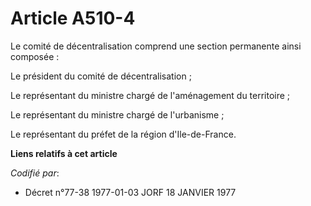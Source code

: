 # Article A510-4

Le comité de décentralisation comprend une section permanente ainsi composée :

Le président du comité de décentralisation ;

Le représentant du ministre chargé de l'aménagement du territoire ;

Le représentant du ministre chargé de l'urbanisme ;

Le représentant du préfet de la région d'Ile-de-France.

**Liens relatifs à cet article**

_Codifié par_:

  - Décret n°77-38 1977-01-03 JORF 18 JANVIER 1977
